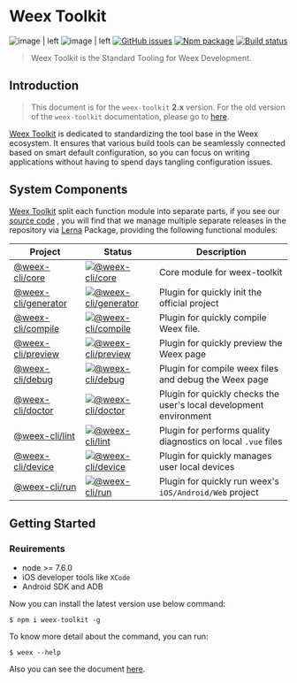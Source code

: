 # Weex Toolkit

![image | left](https://img.shields.io/badge/PRs-welcome-brightgreen.svg "")
![image | left](https://img.shields.io/badge/license-Apache--2.0-brightgreen.svg "")
[![GitHub issues](https://img.shields.io/github/issues/apache/weex-cli)](https://github.com/apache/weex-cli/issues)
[![Npm package](https://img.shields.io/npm/dm/weex-toolkit.svg)](https://www.npmjs.com/package/weex-toolkit)
[![Build status](https://ci.appveyor.com/api/projects/status/dy89sm44bcggc12q/branch/dev?svg=true)](https://ci.appveyor.com/project/erha19/weex-toolkit/branch/dev)

> Weex Toolkit is the Standard Tooling for Weex Development.

## Introduction

> This document is for the `weex-toolkit` **2.x** version. For the old version of the `weex-toolkit` documentation, please go to [here](../v1.0/README.md).


[Weex Toolkit](https://github.com/apache/weex-cli) is dedicated to standardizing the tool base in the Weex ecosystem. It ensures that various build tools can be seamlessly connected based on smart default configuration, so you can focus on writing applications without having to spend days tangling configuration issues.

## System Components

[Weex Toolkit](https://github.com/apache/weex-cli) split each function module into separate parts, if you see our [source code](./packages/%40weex) , you will find that we manage multiple separate releases in the repository via [Lerna](https://lernajs.io/) Package, providing the following functional modules:

| Project | Status | Description |
|---------|--------|-------------|
| [@weex-cli/core](./packages/@weex/core)          | [![@weex-cli/core](https://img.shields.io/npm/v/@weex-cli/core.svg)](https://www.npmjs.com/package/@weex-cli/core) | Core module for weex-toolkit |
| [@weex-cli/generator](./packages/@weex/plugins/generator)          | [![@weex-cli/generator](https://img.shields.io/npm/v/@weex-cli/generator.svg)](https://www.npmjs.com/package/@weex-cli/generator) | Plugin for quickly init the official project |
| [@weex-cli/compile](./packages/@weex/plugins/compile)          | [![@weex-cli/compile](https://img.shields.io/npm/v/@weex-cli/compile.svg)](https://www.npmjs.com/package/@weex-cli/compile) | Plugin for quickly compile Weex file. |
| [@weex-cli/preview](./packages/@weex/plugins/preview)          | [![@weex-cli/preview](https://img.shields.io/npm/v/@weex-cli/preview.svg)](https://www.npmjs.com/package/@weex-cli/preview) | Plugin for quickly preview the Weex page|
| [@weex-cli/debug](./packages/@weex/plugins/debug)          | [![@weex-cli/debug](https://img.shields.io/npm/v/@weex-cli/debug.svg)](https://www.npmjs.com/package/@weex-cli/debug) | Plugin for compile weex files and debug the Weex page|
| [@weex-cli/doctor](./packages/@weex/plugins/doctor)          | [![@weex-cli/doctor](https://img.shields.io/npm/v/@weex-cli/doctor.svg)](https://www.npmjs.com/package/@weex-cli/doctor) | Plugin for quickly checks the user's local development environment |
| [@weex-cli/lint](./packages/@weex/plugins/lint)         | [![@weex-cli/lint](https://img.shields.io/npm/v/@weex-cli/lint.svg)](https://www.npmjs.com/package/@weex-cli/lint) | Plugin for performs quality diagnostics on local `.vue` files |
| [@weex-cli/device](./packages/@weex/plugins/device)          | [![@weex-cli/device](https://img.shields.io/npm/v/@weex-cli/device.svg)](https://www.npmjs.com/package/@weex-cli/device) | Plugin for quickly manages user local devices |
| [@weex-cli/run](./packages/@weex/plugins/run)          | [![@weex-cli/run](https://img.shields.io/npm/v/@weex-cli/run.svg)](https://www.npmjs.com/package/@weex-cli/run) | Plugin for quickly run weex's `iOS/Android/Web` project|

## Getting Started

### Reuirements

- node >= 7.6.0
- iOS developer tools like `XCode`
- Android SDK and ADB

Now you can install the latest version use below command:

```base
$ npm i weex-toolkit -g
```

To know more detail about the command, you can run:

```base
$ weex --help
```

Also you can see the document [here](https://weex.apache.org/guide/develop/weex_cli.html).
